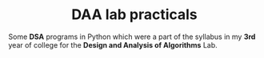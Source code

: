 <h1 align="center">DAA lab practicals</h1>

Some **DSA** programs in Python which were a part of the syllabus in my **3rd** year of college for the **Design and Analysis of Algorithms** Lab.
